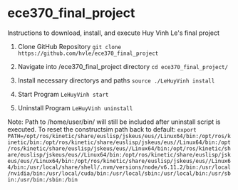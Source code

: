 # ece370_final_project

Instructions to download, install, and execute Huy Vinh Le's final project

1. Clone GitHub Repository
  `git clone https://github.com/hvle/ece370_final_project`
 
2. Navigate into /ece370_final_project directory
  `cd ece370_final_project/`
  
3. Install necessary directorys and paths
  `source ./LeHuyVinh install`

4. Start Program
  `LeHuyVinh start`

5. Uninstall Program
  `LeHuyVinh uninstall`

Note:
  Path to /home/user/bin/ will still be included after uninstall script is executed.
  To reset the constructsim path back to default: `export PATH=/opt/ros/kinetic/share/euslisp/jskeus/eus//Linux64/bin:/opt/ros/kinetic/bin:/opt/ros/kinetic/share/euslisp/jskeus/eus//Linux64/bin:/opt/ros/kinetic/share/euslisp/jskeus/eus//Linux64/bin:/opt/ros/kinetic/share/euslisp/jskeus/eus//Linux64/bin:/opt/ros/kinetic/share/euslisp/jskeus/eus//Linux64/bin:/opt/ros/kinetic/share/euslisp/jskeus/eus//Linux64/bin:/usr/local/share/shell/.nvm/versions/node/v6.11.2/bin:/usr/local/nvidia/bin:/usr/local/cuda/bin:/usr/local/sbin:/usr/local/bin:/usr/sbin:/usr/bin:/sbin:/bin`
